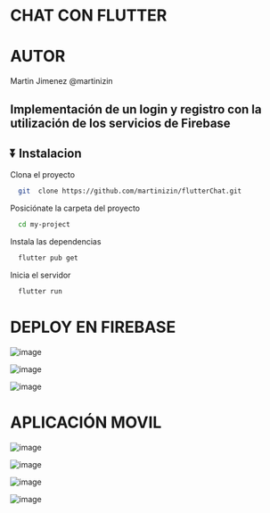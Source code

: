 #  CHAT CON FLUTTER
# AUTOR
Martin Jimenez @martinizin

## Implementación de un login y registro con la utilización de los servicios de Firebase

## ⏬ Instalacion

Clona el proyecto

```bash
  git  clone https://github.com/martinizin/flutterChat.git
```

Posiciónate la carpeta del proyecto

```bash
  cd my-project
```

Instala las dependencias

```bash
  flutter pub get
```


Inicia el servidor

```bash
  flutter run
```

# DEPLOY EN FIREBASE 

![image](https://github.com/user-attachments/assets/a3e65b0e-e8de-4ebc-bb91-f40b445e4d8f)

![image](https://github.com/user-attachments/assets/19d478ad-dd95-4291-80dd-fe500230a24b)

![image](https://github.com/user-attachments/assets/09704e96-9bb1-4a60-a4c2-6daf91119136)



# APLICACIÓN MOVIL

![image](https://github.com/user-attachments/assets/3c307ddb-7ac1-4566-8837-a6ae814cfe27)

![image](https://github.com/user-attachments/assets/cd1baca0-d5db-4e6e-8ec8-e82f159d149f)

![image](https://github.com/user-attachments/assets/202a18d4-8ef8-4eba-a12a-bd4ffa406e2b)

![image](https://github.com/user-attachments/assets/4d506ea2-ac20-4757-9814-4499fec693b6)




